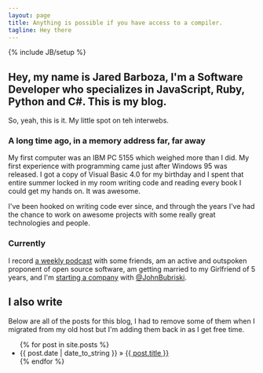 ```yaml
---
layout: page
title: Anything is possible if you have access to a compiler.
tagline: Hey there
---
```

{% include JB/setup %}

## Hey, my name is Jared Barboza, I'm a Software Developer who specializes in JavaScript, Ruby, Python and C#. This is my blog.

So, yeah, this is it. My little spot on teh interwebs.

### A long time ago, in a memory address far, far away
My first computer was an IBM PC 5155 which weighed more than I did. My first experience with programming came just after Windows 95 was released. I got a copy of Visual Basic 4.0 for my birthday and I spent that entire summer locked in my room writing code and reading every book I could get my hands on. It was awesome.

I've been hooked on writing code ever since, and through the years I've had the chance to work on awesome projects with some really great technologies and people.

### Currently
I record [a weekly podcast](http://thepullrequest.com?ref=codeimpossible) with some friends, am an active and outspoken proponent of open source software, am getting married to my Girlfriend of 5 years, and I'm [starting a company](http://fragcastle.com?ref=codeimpossible) with [@JohnBubriski](http://johnnycode.com).

## I also write
Below are all of the posts for this blog, I had to remove some of them when I migrated from my old host but I'm adding them back in as I get free time.

<ul class="posts">
  {% for post in site.posts %}
    <li><span>{{ post.date | date_to_string }}</span> &raquo; <a href="{{ BASE_PATH }}{{ post.url }}">{{ post.title }}</a></li>
  {% endfor %}
</ul>

